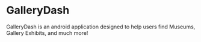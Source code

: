 # GalleryDash

GalleryDash is an  android application designed to help users find Museums, Gallery Exhibits, and much more! 
